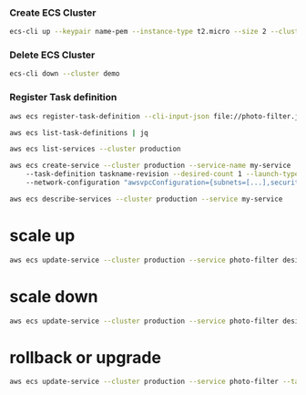 ### Create ECS Cluster
```sh
ecs-cli up --keypair name-pem --instance-type t2.micro --size 2 --cluster demo --capability-iam --verbose
```

### Delete ECS Cluster
```sh
ecs-cli down --cluster demo
```

### Register Task definition
```sh
aws ecs register-task-definition --cli-input-json file://photo-filter.json | jq
```

```sh
aws ecs list-task-definitions | jq
```

```sh
aws ecs list-services --cluster production
```

```sh
aws ecs create-service --cluster production --service-name my-service 
    --task-definition taskname-revision --desired-count 1 --launch-type "FARGATE" 
    --network-configuration "awsvpcConfiguration={subnets=[...],securityGroups=[...]}"
```

```sh
aws ecs describe-services --cluster production --service my-service
```

# scale up 
```sh
aws ecs update-service --cluster production --service photo-filter desired-count 2
```

# scale down
```sh
aws ecs update-service --cluster production --service photo-filter desired-count 1
```

# rollback or upgrade
```sh
aws ecs update-service --cluster production --service photo-filter --task-definition photo-filter:18
```
